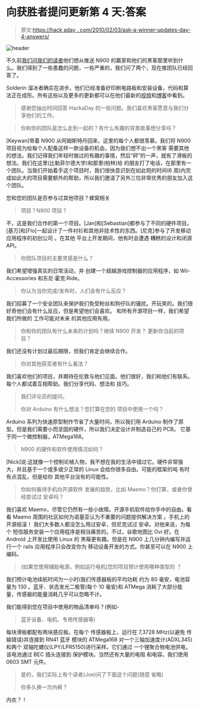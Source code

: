 # 向获胜者提问更新第 4 天:答案

> 原文:[https://hack aday . com/2010/02/03/ask-a-winner-updates-day-4-answers/](https://hackaday.com/2010/02/03/ask-a-winner-updates-day-4-answers/)

![](../Images/1ca92d54868987e45000fddd0a3f957a.png "header")

不久前[我们问我们的读者](http://hackaday.com/2010/01/09/ask-a-winner/)他们想从推送 N900 的赢家和他们的黑客那里听到什么。我们得到了一些愚蠢的问题，一些严重的，我们问了两个，现在推团队已经回答了。

Solderin 溜冰者确实在进步。他们已经准备好印刷电路板和安装设备，代码和算法正在成形。所有这些以及更多的更新都可以在他们最新的[视频](http://www.youtube.com/watch?v=5uqNL0UGwAU)和[博客](http://blogs.nokia.com/pushn900/category/solderin-skaters/)中看到。

>感谢您抽出时间回答 HackaDay 的一些问题。我们喜欢黑客愿意与我们分享他们的工作。

>你和你的团队是怎么走到一起的？有什么有趣的背景故事想分享吗？

[Keywan]带着 N900 从阿姆斯特丹回来，这里的每个人都很羡慕。我们将 N900 项目视为给每个人配备这样一款设备的机会。因为我们想不出一个黑客
需要其他的想法。我们记得我们年轻时做过的有趣的事情，然后“砰”的一声，就有了滑板的想法。我们在这里(比勒菲尔德大学)和那里(柏林)给
的朋友打了电话，在那里有一个团队。当我们开始着手这个项目时，我们很快意识到在如此短的时间(6 周)内完成如此大的项目需要额外的帮助，所以我们邀请了另外三位非常优秀的朋友加入这个团队。

您和您的团队是否参与过其他项目？蜂窝相关
>项目？N900 项目？

不，这是我们合作的第一个项目。[Jan]和[Sebastian]都参与了不同的硬件项目。[基万]和[Flo]一起设计了一件衬衫和其他非技术性的东西。[尼克]参与了开发移动应用程序的初创公司
。在其他
平台上开发期间，他有时会遭遇
糟糕的设计和闭源 API。

>你团队项目的主要灵感是什么？

我们希望增强真实的日常活动，并
创建一个超越游戏控制器的应用程序，如
Wii-Accessories 和东尼·霍克:Ride。

>你认为当你完成/发布时，人们会有什么反应？

我们招募了一个安全团队来保护我们免受粉丝和狗仔队的骚扰。开玩笑的。我们很好奇他们会有什么反应，但是希望他们会喜欢。
和所有开源项目一样，我们希望我们所做的
工作可能对未来
的其他应用有用。

>你和你的团队有什么未来的计划吗？继续 N900 开发？
>更新你当前的项目？

我们还没有计划过最后期限，但我们肯定会继续合作。

>你对其他获奖者有什么看法？

我们喜欢他们的项目，并期待在伦敦与他们见面。他们很好，我们和他们有联系。每个人都试着互相帮助。我们分享代码、想法和
技巧。

>我们评论员的提问。
>
>你对 Arduino 有什么想法？您打算在您的
>项目中使用一个吗？

Arduino 系列为快速原型制作节省了大量时间，所以我们用 Arduino 制作了原型。但是我们需要小而坚固的硬件，所以我们决定设计并制造自己的 PCB。
它基于同一个微控制器，ATMega168。

>N900 的硬件和软件使用情况如何？

[Nick]说:这就像一个控制论植入物，我不想在我的生活中错过它。硬件非常强大，并且基于一个或多或少正常的 Linux 会给你很多自由。可能的框架的吨
有时有点混乱，但是给你
其他平台没有的可能性。

>你如何看待手机向开源软件
>发展的趋势，比如 Maemo？你打算，或者你曾经尝试过
>安卓吗？

我们喜欢 Maemo，尽管它仍然有一些小故障。开源手机软件给你手中的自由。看看 Maemo 周围的社区如何为诺基亚认为不重要的问题提供解决方案
。手机上的开源摇滚！
我们大多数人都没怎么用过安卓，但尼克试过
安卓。对他来说，为每个
短信服务安装一个应用程序是相当痛苦的。不过，谷歌地图比 Ovi 好。在 Android 上开发比使用 Linux 的
黑莓更有趣。但是在 N900 上几分钟内编写并运行一个 rails
应用程序只会改变你为
移动设备开发的方式。你甚至可以在 N900 上编码。

>(如果您使用辅助电源，例如运行电机)您的项目预计使用哪种类型的
>？

我们预计电池续航时间为一小时(我们传感器板的平均功耗
约为 80 毫安，电池容量为 130
。蓝牙、状态发光二极管(每个 10 毫安)和 ATMega
消耗了大部分能量，传感器的能量消耗几乎可以忽略不计。

我们能得到您在项目中使用的物品清单吗？(例如-
>蓝牙设备、电机、专用传感器等)

每块滑板都配有两块感应板。在每个
传感器板上，运行在 7,3728 MHz(以避免
传输错误)并连接到 RN41 蓝牙
模块的 ATMega168 对一个三轴加速度计(ADXL345)和两个
双轴陀螺仪(LPY/LPR5150)进行采样。它们通过
一个锂聚合物电池供电，该电池通过 BEC 插头连接到
保护模块。当然还有大量的电阻
和电容。我们使用 0603 SMT 元件。

>是的，我们实际上有个读者(Joe)问了下面这个问题(随意
>省略)
>
>你多久换一次内裤？

内衣？！